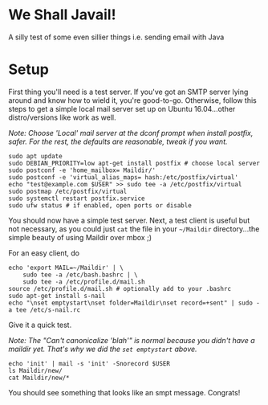 # We Shall Javail!

A silly test of some even sillier things i.e. sending email with Java

# Setup

First thing you'll need is a test server.  If you've got an SMTP server lying around and know how to wield it, you're good-to-go.  Otherwise, follow this steps to get a simple local mail server set up on Ubuntu 16.04...other distro/versions like work as well.

_Note: Choose 'Local' mail server at the dconf prompt when install postfix, safer.  For the rest, the defaults are reasonable, tweak if you want._

```
sudo apt update
sudo DEBIAN_PRIORITY=low apt-get install postfix # choose local server
sudo postconf -e 'home_mailbox= Maildir/'
sudo postconf -e 'virtual_alias_maps= hash:/etc/postfix/virtual'
echo "test@example.com $USER" >> sudo tee -a /etc/postfix/virtual
sudo postmap /etc/postfix/virtual
sudo systemctl restart postfix.service 
sudo ufw status # if enabled, open ports or disable
```

You should now have a simple test server.  Next, a test client is useful but not necessary, as you could just `cat` the file in your `~/Maildir` directory...the simple beauty of using Maildir over mbox ;)

For an easy client, do

```
echo 'export MAIL=~/Maildir' | \
    sudo tee -a /etc/bash.bashrc | \
    sudo tee -a /etc/profile.d/mail.sh
source /etc/profile.d/mail.sh # optionally add to your .bashrc
sudo apt-get install s-nail
echo "\nset emptystart\nset folder=Maildir\nset record=+sent" | sudo -a tee /etc/s-nail.rc 
```

Give it a quick test. 

_Note: The "Can't canonicalize 'blah'" is normal because you didn't have a maildir yet.  That's why we did the `set emptystart` above._
```
echo 'init' | mail -s 'init' -Snorecord $USER
ls Maildir/new/
cat Maildir/new/*
```
You should see something that looks like an smpt message.  Congrats!
